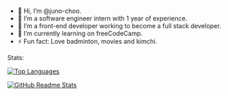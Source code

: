 - 👋 Hi, I’m @juno-choo.
- 💼 I’m a software engineer intern with 1 year of experience. 
- 👀 I’m a front-end developer working to become a full stack developer.
- 🌱 I’m currently learning on freeCodeCamp.
- ⚡ Fun fact: Love badminton, movies and kimchi.

Stats:

[![Top Languages](https://github-readme-stats.vercel.app/api/top-langs/?username=juno-choo&layout=compact&show_icons=true&theme=dark)]()

[![GitHub Readme Stats](https://github-readme-stats.vercel.app/api?username=juno-choo&show_icons=true&theme=dark&hide=stars)]()

